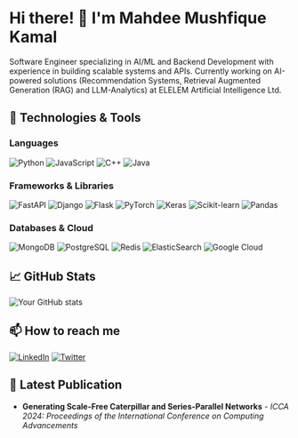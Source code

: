 # Hi there! 👋 I'm Mahdee Mushfique Kamal

Software Engineer specializing in AI/ML and Backend Development with experience in building scalable systems and APIs.
Currently working on AI-powered solutions (Recommendation Systems, Retrieval Augmented Generation (RAG) and LLM-Analytics) at ELELEM Artificial Intelligence Ltd.

## 🔧 Technologies & Tools

### Languages

![Python](https://img.shields.io/badge/-Python-3776AB?style=flat&logo=Python&logoColor=white)
![JavaScript](https://img.shields.io/badge/-JavaScript-F7DF1E?style=flat&logo=JavaScript&logoColor=black)
![C++](https://img.shields.io/badge/-C++-00599C?style=flat&logo=c%2B%2B&logoColor=white)
![Java](https://img.shields.io/badge/-Java-007396?style=flat&logo=java&logoColor=white)

### Frameworks & Libraries

![FastAPI](https://img.shields.io/badge/-FastAPI-009688?style=flat&logo=FastAPI&logoColor=white)
![Django](https://img.shields.io/badge/-Django-092E20?style=flat&logo=Django&logoColor=white)
![Flask](https://img.shields.io/badge/-Flask-000000?style=flat&logo=Flask&logoColor=white)
![PyTorch](https://img.shields.io/badge/-PyTorch-EE4C2C?style=flat&logo=PyTorch&logoColor=white)
![Keras](https://img.shields.io/badge/-Keras-D00000?style=flat&logo=Keras&logoColor=white)
![Scikit-learn](https://img.shields.io/badge/-Scikit--learn-F7931E?style=flat&logo=scikit-learn&logoColor=white)
![Pandas](https://img.shields.io/badge/-Pandas-150458?style=flat&logo=pandas&logoColor=white)

### Databases & Cloud

![MongoDB](https://img.shields.io/badge/-MongoDB-47A248?style=flat&logo=MongoDB&logoColor=white)
![PostgreSQL](https://img.shields.io/badge/-PostgreSQL-336791?style=flat&logo=PostgreSQL&logoColor=white)
![Redis](https://img.shields.io/badge/-Redis-DC382D?style=flat&logo=Redis&logoColor=white)
![ElasticSearch](https://img.shields.io/badge/-ElasticSearch-005571?style=flat&logo=elasticsearch&logoColor=white)
![Google Cloud](https://img.shields.io/badge/-Google%20Cloud-4285F4?style=flat&logo=google-cloud&logoColor=white)

## 📈 GitHub Stats

![Your GitHub stats](https://github-readme-stats.vercel.app/api?username=MahdeeMushfiqueKamal&show_icons=true&theme=dracula)

## 📫 How to reach me

[![LinkedIn](https://img.shields.io/badge/-LinkedIn-0077B5?style=flat&logo=LinkedIn&logoColor=white)](https://linkedin.com/in/mahdee-kamal)
[![Twitter](https://img.shields.io/badge/-Twitter-1DA1F2?style=flat&logo=Twitter&logoColor=white)](https://twitter.com/mahdee_kamal)

## 📝 Latest Publication

- **Generating Scale-Free Caterpillar and Series-Parallel Networks** - _ICCA 2024: Proceedings of the International Conference on Computing Advancements_
